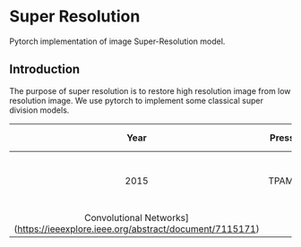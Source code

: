 # Super Resolution

Pytorch implementation of image Super-Resolution model.

## Introduction

The purpose of super resolution is to restore high resolution image from low resolution image. We use pytorch to implement some classical super division models.

|Year|Press|Model Name|Paper Name|
|:---:|:---:|:---:|:---:|
|2015|TPAMI|SRCNN| [Image Super-Resolution Using Deep
Convolutional Networks](https://ieeexplore.ieee.org/abstract/document/7115171) |
